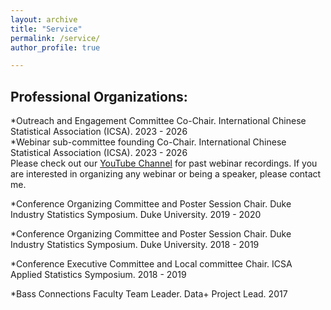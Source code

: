 ```yaml
---
layout: archive
title: "Service"
permalink: /service/
author_profile: true

---
```


Professional Organizations:
-----

*Outreach and Engagement Committee Co-Chair. International Chinese Statistical Association (ICSA). 2023 - 2026<br>
*Webinar sub-committee founding Co-Chair. International Chinese Statistical Association (ICSA). 2023 - 2026 <br>
Please check out our [YouTube Channel](www.youtube.com/@ICSA-Webinar) for past webinar recordings. 
If you are interested in organizing any webinar or being a speaker, please contact me. 


*Conference Organizing Committee and Poster Session Chair. Duke Industry Statistics Symposium. Duke University. 2019 - 2020

*Conference Organizing Committee and Poster Session Chair. Duke Industry Statistics Symposium. Duke University. 2018 - 2019

*Conference Executive Committee and Local committee Chair. ICSA Applied Statistics Symposium. 2018 - 2019

*Bass Connections Faculty Team Leader. Data+ Project Lead. 2017